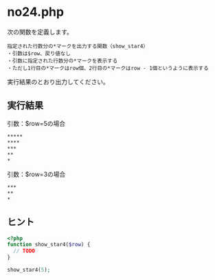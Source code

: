 # no24.php

次の関数を定義します。

```
指定された行数分の*マークを出力する関数（show_star4）
・引数は$row、戻り値なし
・引数に指定された行数分の*マークを表示する
・ただし1行目の*マークはrow個、2行目の*マークはrow - 1個というように表示する
```

実行結果のとおり出力してください。

## 実行結果

引数：$row=5の場合

```
*****
****
***
**
*
```

引数：$row=3の場合

```
***
**
*
```

## ヒント

```php
<?php
function show_star4($row) {
  // TODO
}

show_star4(5);
```

